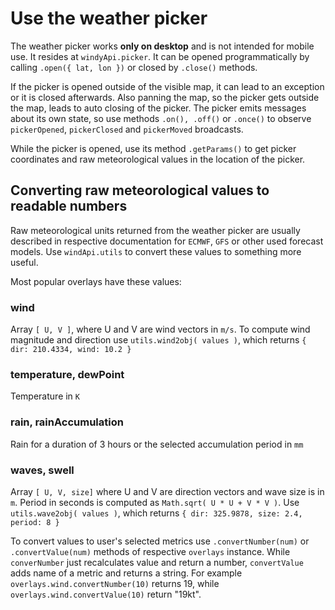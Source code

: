 # Use the weather picker
The weather picker works **only on desktop** and is not intended for mobile use. It resides at `windyApi.picker`. It can be opened programmatically by calling `.open({ lat, lon })` or closed by `.close()` methods.

If the picker is opened outside of the visible map, it can lead to an exception or it is closed afterwards. Also panning the map, so the picker gets outside the map, leads to auto closing of the picker. The picker emits messages about its own state, so use methods `.on(), .off()` or `.once()` to observe `pickerOpened`, `pickerClosed` and `pickerMoved` broadcasts.

While the picker is opened, use its method `.getParams()` to get picker coordinates and raw meteorological values in the location of the picker.

## Converting raw meteorological values to readable numbers
Raw meteorological units returned from the weather picker are usually described in respective documentation for `ECMWF`, `GFS` or other used forecast models. Use `windApi.utils` to convert these values to something more useful.

Most popular overlays have these values:

### wind
Array `[ U, V ]`, where U and V are wind vectors in `m/s`. To compute wind magnitude and direction use `utils.wind2obj( values )`, which returns `{ dir: 210.4334, wind: 10.2 }`

### temperature, dewPoint
Temperature in `K`

### rain, rainAccumulation
Rain for a duration of 3 hours or the selected accumulation period in `mm`

### waves, swell
Array `[ U, V, size]` where U and V are direction vectors and wave size is in `m`. Period in seconds is computed as `Math.sqrt( U * U + V * V )`. Use `utils.wave2obj( values )`, which returns `{ dir: 325.9878, size: 2.4, period: 8 }`

To convert values to user's selected metrics use `.convertNumber(num)` or `.convertValue(num)` methods of respective `overlays` instance. While `converNumber` just recalculates value and return a number, `convertValue` adds name of a metric and returns a string. For example `overlays.wind.convertNumber(10)`  returns 19, while `overlays.wind.convertValue(10)` return "19kt".

